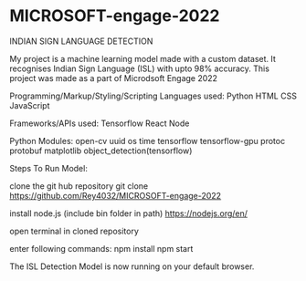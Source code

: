 # MICROSOFT-engage-2022


INDIAN SIGN LANGUAGE DETECTION

My project is a machine learning model made with a custom dataset. It recognises Indian Sign Language (ISL) with upto 98% accuracy. 
This project was made as a part of Microdsoft Engage 2022

Programming/Markup/Styling/Scripting Languages used:
Python
HTML
CSS
JavaScript

Frameworks/APIs used:
Tensorflow
React
Node

Python Modules:
open-cv
uuid
os
time
tensorflow
tensorflow-gpu
protoc
protobuf
matplotlib
object_detection(tensorflow)

Steps To Run Model:

clone the git hub repository
git clone https://github.com/Rey4032/MICROSOFT-engage-2022

install node.js (include bin folder in path)
https://nodejs.org/en/

open terminal in cloned repository

enter following commands:
npm install
npm start 

The ISL Detection Model is now running on your default browser.
